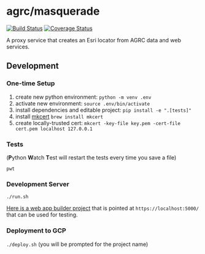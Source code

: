 # agrc/masquerade

[![Build Status](https://travis-ci.com/agrc/masquerade.svg?branch=master)](https://travis-ci.com/agrc/masquerade)
[![Coverage Status](https://coveralls.io/repos/github/agrc/masquerade/badge.svg?branch=master)](https://coveralls.io/github/agrc/masquerade?branch=master)

A proxy service that creates an Esri locator from AGRC data and web services.

## Development

### One-time Setup

1. create new python environment: `python -m venv .env`
1. activate new environment: `source .env/bin/activate`
1. install dependencies and editable project: `pip install -e ".[tests]"`
1. install [mkcert](https://github.com/FiloSottile/mkcert) `brew install mkcert`
1. create locally-trusted cert: `mkcert -key-file key.pem -cert-file cert.pem localhost 127.0.0.1`

### Tests

(**P**ython **W**atch **T**est will restart the tests every time you save a file)

`pwt`

### Development Server

`./run.sh`

[Here is a web app builder project](https://utah.maps.arcgis.com/apps/webappviewer/index.html?id=97a1529c31c84a93956968d48c6e08ad) that is pointed at `https://localhost:5000/` that can be used for testing.

### Deployment to GCP

`./deploy.sh` (you will be prompted for the project name)
